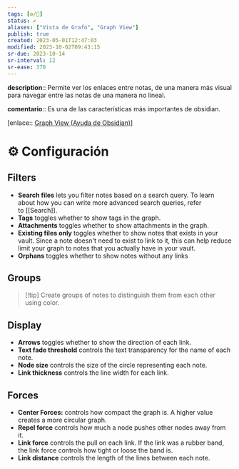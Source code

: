 ```yaml
---
tags: [⚙️/🔌]
status: ✔️
aliases: ["Vista de Grafo", "Graph View"]
publish: true
created: 2023-05-01T12:47:03
modified: 2023-10-02T09:43:15
sr-due: 2023-10-14
sr-interval: 12
sr-ease: 370
---
```


**description**:: Permite ver los enlaces entre notas, de una manera más visual para navegar entre las notas de una manera no lineal.

**comentario**:: Es una de las características más importantes de obsidian.

[enlace:: [Graph View (Ayuda de Obsidian)](https://help.obsidian.md/Plugins/Graph+view)]

# ⚙️ Configuración

## Filters

- **Search files** lets you filter notes based on a search query. To learn about how you can write more advanced search queries, refer to [[Search]].
- **Tags** toggles whether to show tags in the graph.
- **Attachments** toggles whether to show attachments in the graph.
- **Existing files only** toggles whether to show notes that exists in your vault. Since a note doesn't need to exist to link to it, this can help reduce limit your graph to notes that you actually have in your vault.
- **Orphans** toggles whether to show notes without any links

## Groups

> [!tip] Create groups of notes to distinguish them from each other using color.

## Display

- **Arrows** toggles whether to show the direction of each link.
- **Text fade threshold** controls the text transparency for the name of each note.
- **Node size** controls the size of the circle representing each note.
- **Link thickness** controls the line width for each link.

## Forces

- **Center Forces:** controls how compact the graph is. A higher value creates a more circular graph.
- **Repel force** controls how much a node pushes other nodes away from it.
- **Link force** controls the pull on each link. If the link was a rubber band, the link force controls how tight or loose the band is.
- **Link distance** controls the length of the lines between each note.
